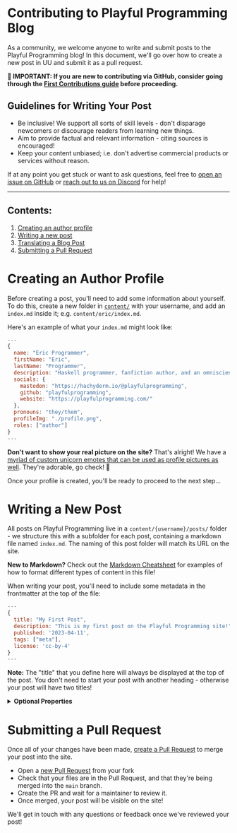 # Contributing to Playful Programming Blog

As a community, we welcome anyone to write and submit posts to the Playful Programming blog! In this document, we'll go over how to create a new post in UU and submit it as a pull request.

**🚀 IMPORTANT: If you are new to contributing via GitHub, consider going through the [First Contributions guide](https://github.com/firstcontributions/first-contributions) before proceeding.**

## Guidelines for Writing Your Post

- Be inclusive! We support all sorts of skill levels - don't disparage newcomers or discourage readers from learning new things.
- Aim to provide factual and relevant information - citing sources is encouraged!
- Keep your content unbiased; i.e. don't advertise commercial products or services without reason.

If at any point you get stuck or want to ask questions, feel free to [open an issue on GitHub](https://github.com/playfulprogramming/playfulprogramming/issues/new) or [reach out to us on Discord](https://discord.gg/FMcvc6T) for help!

---

## Contents:
1. [Creating an author profile](#creating-an-author-profile)
2. [Writing a new post](#writing-a-new-post)
3. [Translating a Blog Post](#translating-a-blog-post)
4. [Submitting a Pull Request](#submitting-a-pull-request)

# Creating an Author Profile

Before creating a post, you'll need to add some information about yourself. To do this, create a new folder in [`content/`](./content/) with your username, and add an `index.md` inside it; e.g. `content/eric/index.md`.

Here's an example of what your `index.md` might look like:

```js
---
{
  name: "Eric Programmer",
  firstName: "Eric",
  lastName: "Programmer",
  description: "Haskell programmer, fanfiction author, and an omniscient unicorn.",
  socials: {
    mastodon: "https://hachyderm.io/@playfulprogramming",
    github: "playfulprogramming",
    website: "https://playfulprogramming.com/"
  },
  pronouns: "they/them",
  profileImg: "./profile.png",
  roles: ["author"]
}
---
```

**Don't want to show your real picture on the site?** That's alright! We have a [myriad of custom unicorn emotes that can be used as profile pictures as well](https://github.com/playfulprogramming/design-assets/tree/main/emotes). They're adorable, go check! 🤩

Once your profile is created, you'll be ready to proceed to the next step...

# Writing a New Post

All posts on Playful Programming live in a `content/{username}/posts/` folder - we structure this with a subfolder for each post, containing a markdown file named `index.md`. The naming of this post folder will match its URL on the site.

**New to Markdown?**
Check out the [Markdown Cheatsheet](https://github.com/adam-p/markdown-here/wiki/Markdown-Cheatsheet) for examples of how to format different types of content in this file!

When writing your post, you'll need to include some metadata in the frontmatter at the top of the file:

```js
---
{
  title: "My First Post",
  description: "This is my first post on the Playful Programming site!",
  published: '2023-04-11',
  tags: ["meta"],
  license: 'cc-by-4'
}
---
```

**Note:** The "title" that you define here will always be displayed at the top of the post. You don't need to start your post with another heading - otherwise your post will have two titles!

<details>
  <summary><strong>Optional Properties</strong></summary>

  There are a few extra properties that you *can* specify in the post frontmatter, but are not required:

  - `authors: ["author1", "author2"]` can be used to manually specify the author IDs of a post, if written by multiple authors.
  - `edited: "2023-10-21"` can specify the "last updated" date of the post if any edits are made.
  - `collection: "My Awesome Article Series"` will treat a group of posts as a series if they all specify the same `collection` string.
  - `order: 0` will reorder posts in a collection according to whatever value you provide.
  - `originalLink: "https://example.com"` specifies an external URL that the post was originally sourced from.

</details>

# Submitting a Pull Request

Once all of your changes have been made, [create a Pull Request](https://docs.github.com/en/pull-requests/collaborating-with-pull-requests/proposing-changes-to-your-work-with-pull-requests/creating-a-pull-request-from-a-fork) to merge your post into the site.

- Open a [new Pull Request](https://github.com/playfulprogramming/playfulprogramming/compare) from your fork
- Check that your files are in the Pull Request, and that they're being merged into the `main` branch.
- Create the PR and wait for a maintainer to review it.
- Once merged, your post will be visible on the site!

We'll get in touch with any questions or feedback once we've reviewed your post!